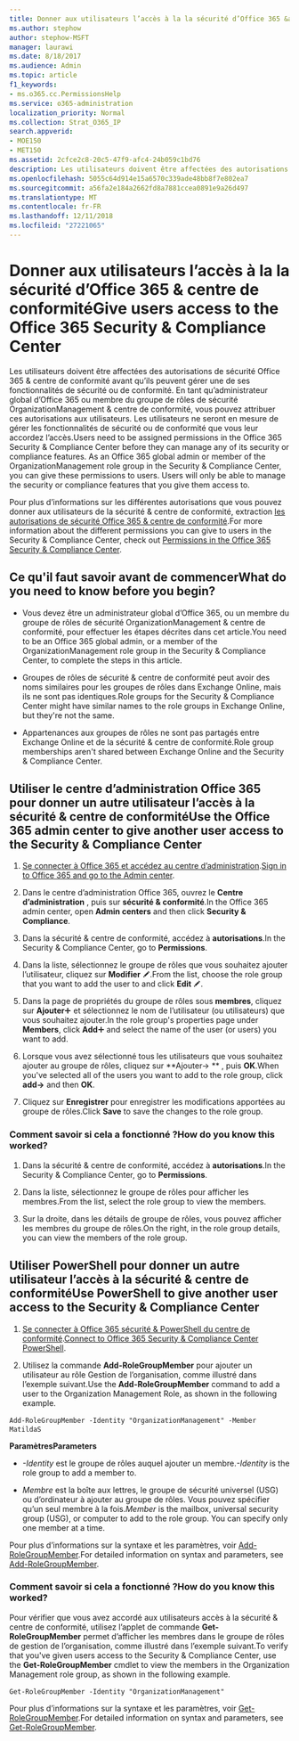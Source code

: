 ```yaml
---
title: Donner aux utilisateurs l’accès à la la sécurité d’Office 365 &amp; centre de conformité
ms.author: stephow
author: stephow-MSFT
manager: laurawi
ms.date: 8/18/2017
ms.audience: Admin
ms.topic: article
f1_keywords:
- ms.o365.cc.PermissionsHelp
ms.service: o365-administration
localization_priority: Normal
ms.collection: Strat_O365_IP
search.appverid:
- MOE150
- MET150
ms.assetid: 2cfce2c8-20c5-47f9-afc4-24b059c1bd76
description: Les utilisateurs doivent être affectées des autorisations de sécurité Office 365 &amp; centre de conformité avant qu’ils peuvent gérer une de ses fonctionnalités de sécurité ou de conformité.
ms.openlocfilehash: 5055c64d914e15a6570c339ade48bb8f7e802ea7
ms.sourcegitcommit: a56fa2e184a2662fd8a7881ccea0891e9a26d497
ms.translationtype: MT
ms.contentlocale: fr-FR
ms.lasthandoff: 12/11/2018
ms.locfileid: "27221065"
---
```

# <a name="give-users-access-to-the-office-365-security-amp-compliance-center"></a><span data-ttu-id="3794d-103">Donner aux utilisateurs l’accès à la la sécurité d’Office 365 &amp; centre de conformité</span><span class="sxs-lookup"><span data-stu-id="3794d-103">Give users access to the Office 365 Security &amp; Compliance Center</span></span>

<span data-ttu-id="3794d-p101">Les utilisateurs doivent être affectées des autorisations de sécurité Office 365 &amp; centre de conformité avant qu’ils peuvent gérer une de ses fonctionnalités de sécurité ou de conformité. En tant qu’administrateur global d’Office 365 ou membre du groupe de rôles de sécurité OrganizationManagement &amp; centre de conformité, vous pouvez attribuer ces autorisations aux utilisateurs. Les utilisateurs ne seront en mesure de gérer les fonctionnalités de sécurité ou de conformité que vous leur accordez l’accès.</span><span class="sxs-lookup"><span data-stu-id="3794d-p101">Users need to be assigned permissions in the Office 365 Security &amp; Compliance Center before they can manage any of its security or compliance features. As an Office 365 global admin or member of the OrganizationManagement role group in the Security &amp; Compliance Center, you can give these permissions to users. Users will only be able to manage the security or compliance features that you give them access to.</span></span> 
  
<span data-ttu-id="3794d-107">Pour plus d’informations sur les différentes autorisations que vous pouvez donner aux utilisateurs de la sécurité &amp; centre de conformité, extraction [les autorisations de sécurité Office 365 &amp; centre de conformité](permissions-in-the-security-and-compliance-center.md).</span><span class="sxs-lookup"><span data-stu-id="3794d-107">For more information about the different permissions you can give to users in the Security &amp; Compliance Center, check out [Permissions in the Office 365 Security &amp; Compliance Center](permissions-in-the-security-and-compliance-center.md).</span></span>
  
## <a name="what-do-you-need-to-know-before-you-begin"></a><span data-ttu-id="3794d-108">Ce qu'il faut savoir avant de commencer</span><span class="sxs-lookup"><span data-stu-id="3794d-108">What do you need to know before you begin?</span></span>

- <span data-ttu-id="3794d-109">Vous devez être un administrateur global d’Office 365, ou un membre du groupe de rôles de sécurité OrganizationManagement &amp; centre de conformité, pour effectuer les étapes décrites dans cet article.</span><span class="sxs-lookup"><span data-stu-id="3794d-109">You need to be an Office 365 global admin, or a member of the OrganizationManagement role group in the Security &amp; Compliance Center, to complete the steps in this article.</span></span>
    
- <span data-ttu-id="3794d-110">Groupes de rôles de sécurité &amp; centre de conformité peut avoir des noms similaires pour les groupes de rôles dans Exchange Online, mais ils ne sont pas identiques.</span><span class="sxs-lookup"><span data-stu-id="3794d-110">Role groups for the Security &amp; Compliance Center might have similar names to the role groups in Exchange Online, but they're not the same.</span></span> 
    
- <span data-ttu-id="3794d-111">Appartenances aux groupes de rôles ne sont pas partagés entre Exchange Online et de la sécurité &amp; centre de conformité.</span><span class="sxs-lookup"><span data-stu-id="3794d-111">Role group memberships aren't shared between Exchange Online and the Security &amp; Compliance Center.</span></span>
    
## <a name="use-the-office-365-admin-center-to-give-another-user-access-to-the-security-amp-compliance-center"></a><span data-ttu-id="3794d-112">Utiliser le centre d’administration Office 365 pour donner un autre utilisateur l’accès à la sécurité &amp; centre de conformité</span><span class="sxs-lookup"><span data-stu-id="3794d-112">Use the Office 365 admin center to give another user access to the Security &amp; Compliance Center</span></span>

1. <span data-ttu-id="3794d-113">[Se connecter à Office 365 et accédez au centre d’administration](https://go.microsoft.com/fwlink/p/?LinkId=525275).</span><span class="sxs-lookup"><span data-stu-id="3794d-113">[Sign in to Office 365 and go to the Admin center](https://go.microsoft.com/fwlink/p/?LinkId=525275).</span></span>
    
2. <span data-ttu-id="3794d-114">Dans le centre d’administration Office 365, ouvrez le **Centre d’administration** , puis sur **sécurité &amp; conformité**.</span><span class="sxs-lookup"><span data-stu-id="3794d-114">In the Office 365 admin center, open **Admin centers** and then click **Security &amp; Compliance**.</span></span> 
    
3. <span data-ttu-id="3794d-115">Dans la sécurité &amp; centre de conformité, accédez à **autorisations**.</span><span class="sxs-lookup"><span data-stu-id="3794d-115">In the Security &amp; Compliance Center, go to **Permissions**.</span></span>
    
4. <span data-ttu-id="3794d-116">Dans la liste, sélectionnez le groupe de rôles que vous souhaitez ajouter l’utilisateur, cliquez sur **Modifier** ![icône Modifier](media/O365_MDM_CreatePolicy_EditIcon.gif).</span><span class="sxs-lookup"><span data-stu-id="3794d-116">From the list, choose the role group that you want to add the user to and click **Edit** ![Edit icon](media/O365_MDM_CreatePolicy_EditIcon.gif).</span></span>
    
5. <span data-ttu-id="3794d-117">Dans la page de propriétés du groupe de rôles sous **membres**, cliquez sur **Ajouter**![ajouter une icône](media/ITPro-EAC-AddIcon.gif) et sélectionnez le nom de l’utilisateur (ou utilisateurs) que vous souhaitez ajouter.</span><span class="sxs-lookup"><span data-stu-id="3794d-117">In the role group's properties page under **Members**, click **Add**![Add Icon](media/ITPro-EAC-AddIcon.gif) and select the name of the user (or users) you want to add.</span></span> 
    
6. <span data-ttu-id="3794d-118">Lorsque vous avez sélectionné tous les utilisateurs que vous souhaitez ajouter au groupe de rôles, cliquez sur \*\*Ajouter-\> \*\* , puis **OK**.</span><span class="sxs-lookup"><span data-stu-id="3794d-118">When you've selected all of the users you want to add to the role group, click **add-\>** and then **OK**.</span></span>
    
7. <span data-ttu-id="3794d-119">Cliquez sur **Enregistrer** pour enregistrer les modifications apportées au groupe de rôles.</span><span class="sxs-lookup"><span data-stu-id="3794d-119">Click **Save** to save the changes to the role group.</span></span> 
    
### <a name="how-do-you-know-this-worked"></a><span data-ttu-id="3794d-120">Comment savoir si cela a fonctionné ?</span><span class="sxs-lookup"><span data-stu-id="3794d-120">How do you know this worked?</span></span>

1. <span data-ttu-id="3794d-121">Dans la sécurité &amp; centre de conformité, accédez à **autorisations**.</span><span class="sxs-lookup"><span data-stu-id="3794d-121">In the Security &amp; Compliance Center, go to **Permissions**.</span></span>
    
2. <span data-ttu-id="3794d-122">Dans la liste, sélectionnez le groupe de rôles pour afficher les membres.</span><span class="sxs-lookup"><span data-stu-id="3794d-122">From the list, select the role group to view the members.</span></span>
    
3. <span data-ttu-id="3794d-123">Sur la droite, dans les détails de groupe de rôles, vous pouvez afficher les membres du groupe de rôles.</span><span class="sxs-lookup"><span data-stu-id="3794d-123">On the right, in the role group details, you can view the members of the role group.</span></span>
    
## <a name="use-powershell-to-give-another-user-access-to-the-security-amp-compliance-center"></a><span data-ttu-id="3794d-124">Utiliser PowerShell pour donner un autre utilisateur l’accès à la sécurité &amp; centre de conformité</span><span class="sxs-lookup"><span data-stu-id="3794d-124">Use PowerShell to give another user access to the Security &amp; Compliance Center</span></span>

1. <span data-ttu-id="3794d-125">[Se connecter à Office 365 sécurité & PowerShell du centre de conformité](https://docs.microsoft.com/en-us/powershell/exchange/office-365-scc/connect-to-scc-powershell/connect-to-scc-powershell?view=exchange-ps).</span><span class="sxs-lookup"><span data-stu-id="3794d-125">[Connect to Office 365 Security & Compliance Center PowerShell](https://docs.microsoft.com/en-us/powershell/exchange/office-365-scc/connect-to-scc-powershell/connect-to-scc-powershell?view=exchange-ps).</span></span>
    
2. <span data-ttu-id="3794d-126">Utilisez la commande **Add-RoleGroupMember** pour ajouter un utilisateur au rôle Gestion de l’organisation, comme illustré dans l’exemple suivant.</span><span class="sxs-lookup"><span data-stu-id="3794d-126">Use the **Add-RoleGroupMember** command to add a user to the Organization Management Role, as shown in the following example.</span></span> 
    
  ```
  Add-RoleGroupMember -Identity "OrganizationManagement" -Member MatildaS
  
  ```

 <span data-ttu-id="3794d-127">**Paramètres**</span><span class="sxs-lookup"><span data-stu-id="3794d-127">**Parameters**</span></span>
  
- <span data-ttu-id="3794d-128">_-Identity_ est le groupe de rôles auquel ajouter un membre.</span><span class="sxs-lookup"><span data-stu-id="3794d-128">_-Identity_ is the role group to add a member to.</span></span> 
    
- <span data-ttu-id="3794d-p102">_Membre_ est la boîte aux lettres, le groupe de sécurité universel (USG) ou d’ordinateur à ajouter au groupe de rôles. Vous pouvez spécifier qu’un seul membre à la fois.</span><span class="sxs-lookup"><span data-stu-id="3794d-p102">_Member_ is the mailbox, universal security group (USG), or computer to add to the role group. You can specify only one member at a time.</span></span> 
    
<span data-ttu-id="3794d-131">Pour plus d’informations sur la syntaxe et les paramètres, voir [Add-RoleGroupMember](https://go.microsoft.com/fwlink/p/?LinkId=510859).</span><span class="sxs-lookup"><span data-stu-id="3794d-131">For detailed information on syntax and parameters, see [Add-RoleGroupMember](https://go.microsoft.com/fwlink/p/?LinkId=510859).</span></span>
  
### <a name="how-do-you-know-this-worked"></a><span data-ttu-id="3794d-132">Comment savoir si cela a fonctionné ?</span><span class="sxs-lookup"><span data-stu-id="3794d-132">How do you know this worked?</span></span>

<span data-ttu-id="3794d-133">Pour vérifier que vous avez accordé aux utilisateurs accès à la sécurité &amp; centre de conformité, utilisez l’applet de commande **Get-RoleGroupMember** permet d’afficher les membres dans le groupe de rôles de gestion de l’organisation, comme illustré dans l’exemple suivant.</span><span class="sxs-lookup"><span data-stu-id="3794d-133">To verify that you've given users access to the Security &amp; Compliance Center, use the **Get-RoleGroupMember** cmdlet to view the members in the Organization Management role group, as shown in the following example.</span></span> 
  
```
Get-RoleGroupMember -Identity "OrganizationManagement"

```

<span data-ttu-id="3794d-134">Pour plus d’informations sur la syntaxe et les paramètres, voir [Get-RoleGroupMember](https://go.microsoft.com/fwlink/p/?LinkId=510860).</span><span class="sxs-lookup"><span data-stu-id="3794d-134">For detailed information on syntax and parameters, see [Get-RoleGroupMember](https://go.microsoft.com/fwlink/p/?LinkId=510860).</span></span>
  

